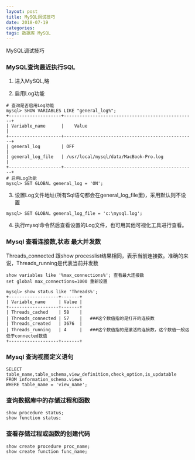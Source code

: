 ```yaml
---
layout: post
title: MySQL调试技巧
date: 2018-07-19
categories: 
tags: 数据库 MySQL
---
```

MySQL调试技巧

### MySQL查询最近执行SQL

1. 进入MySQL,略

2. 启用Log功能

```
# 查询是否启用Log功能
mysql> SHOW VARIABLES LIKE "general_log%";
+--------------------+--------------------------------------------------+
| Variable_name      |    Value                                         |
+--------------------+--------------------------------------------------+
| general_log        | OFF                                              |
| general_log_file   | /usr/local/mysql/data/MacBook-Pro.log            |
+--------------------+--------------------------------------------------+
# 启用Log功能
mysql> SET GLOBAL general_log = 'ON';

```

3. 设置Log文件地址(所有Sql语句都会在general_log_file里)，采用默认则不设置

```
mysql> SET GLOBAL general_log_file = 'c:\mysql.log';
```

4. 执行mysql命令然后查看设置的Log文件，也可用其他可视化工具进行查看。



### Mysql 查看连接数,状态 最大并发数

Threads_connected 跟show processlist结果相同，表示当前连接数。准确的来说，Threads_running是代表当前并发数

```
show variables like '%max_connections%'; 查看最大连接数
set global max_connections=1000 重新设置

mysql> show status like 'Threads%';
+-------------------+-------+
| Variable_name     | Value |
+-------------------+-------+
| Threads_cached    | 58    |
| Threads_connected | 57    |   ###这个数值指的是打开的连接数
| Threads_created   | 3676  |
| Threads_running   | 4     |   ###这个数值指的是激活的连接数，这个数值一般远低于connected数值
+-------------------+-------+
```


### Mysql 查询视图定义语句

```
SELECT table_name,table_schema,view_definition,check_option,is_updatable 
FROM information_schema.views
WHERE table_name = 'view_name';
```

### 查询数据库中的存储过程和函数

```
show procedure status;
show function status;
```

### 查看存储过程或函数的创建代码

```
show create procedure proc_name;
show create function func_name;
```
